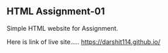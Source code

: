 HTML Assignment-01
------------------------------------------------
Simple HTML website for Assignment.

Here is link of live site..... https://darshit114.github.io/
